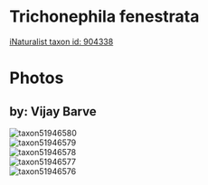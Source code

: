 
Trichonephila fenestrata
========================
  
[iNaturalist taxon id: 904338](https://www.inaturalist.org/taxa/904338)
# Photos

## by: Vijay Barve
  
![taxon51946580](https://inaturalist-open-data.s3.amazonaws.com/photos/56128031/medium.jpeg)  
![taxon51946579](https://inaturalist-open-data.s3.amazonaws.com/photos/56128021/medium.jpeg)  
![taxon51946578](https://inaturalist-open-data.s3.amazonaws.com/photos/56128012/medium.jpeg)  
![taxon51946577](https://inaturalist-open-data.s3.amazonaws.com/photos/56128042/medium.jpeg)  
![taxon51946576](https://inaturalist-open-data.s3.amazonaws.com/photos/56128007/medium.jpeg)